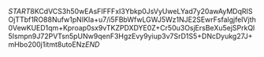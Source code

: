 $START$8KCdVCS3h50wEAsFIFFFxI3Ybkp0JsVyUweLYad7y20awAyMDqRISOjTTbf1RO88Nufw1pNIKIa+u7/i5FBbWfwLGWJ5Wz1NJE2SEwrFsfalgjfeIVjth0VewKUED1qm+Kproap0sx9vTKZPDXDYE0Z+Cr50u3OsjErsBeXu5ejSPrkQl5Ismpn9J72PVTsn5pUNw9qenF3HgzEvy9yiup3v7SrD1S5+DNcDyukg27J+mHbo200j1itmt8utoENz$END$